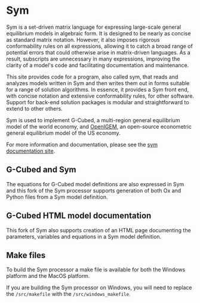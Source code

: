 # Sym

Sym is a set-driven matrix language for expressing large-scale general 
equilibrium models in algebraic form. It is designed to be nearly as 
concise as standard matrix notation. However, it also imposes rigorous 
conformability rules on all expressions, allowing it to catch a broad 
range of potential errors that could otherwise arise in matrix-driven 
languages. As a result, subscripts are unnecessary in many expressions, 
improving the clarity of a model's code and facilitating documentation 
and maintenance. 

This site provides code for a program, also called sym, that reads
and analyzes models written in Sym and then writes them out in forms
suitable for a range of solution algorithms. In essence, it provides a 
Sym front end, with concise notation and extensive conformability rules, 
for other software. Support for back-end solution packages is modular 
and straightforward to extend to other others.

Sym is used to implement G-Cubed, a multi-region general equilibrium model 
of the world economy, and [OpenIGEM](https://openigem.github.io/), 
an open-source econometric general equilibrium model of the US economy.

For more information and documentation, please see 
the [sym documentation site](https://pjwilcoxen.github.io/sym/).

## G-Cubed and Sym

The equations for G-Cubed model definitions are also expressed in Sym and 
this fork of the Sym processor supports generation of both Ox and Python 
files from a Sym model definition.

## G-Cubed HTML model documentation

This fork of Sym also supports creation of an HTML page documenting 
the parameters, variables and equations in a Sym model definition.

## Make files

To build the Sym processor a make file is available for both the Windows
platform and the MacOS platform.

If you are building the Sym processor on Windows, you will need to replace
the `/src/makefile` with the `/src/windows_makefile`.

